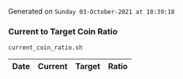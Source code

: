 Generated on `Sunday 03-October-2021 at 10:39:18`

### Current to Target Coin Ratio
`current_coin_ratio.sh`

Date|Current|Target|Ratio
---|---|---|---
